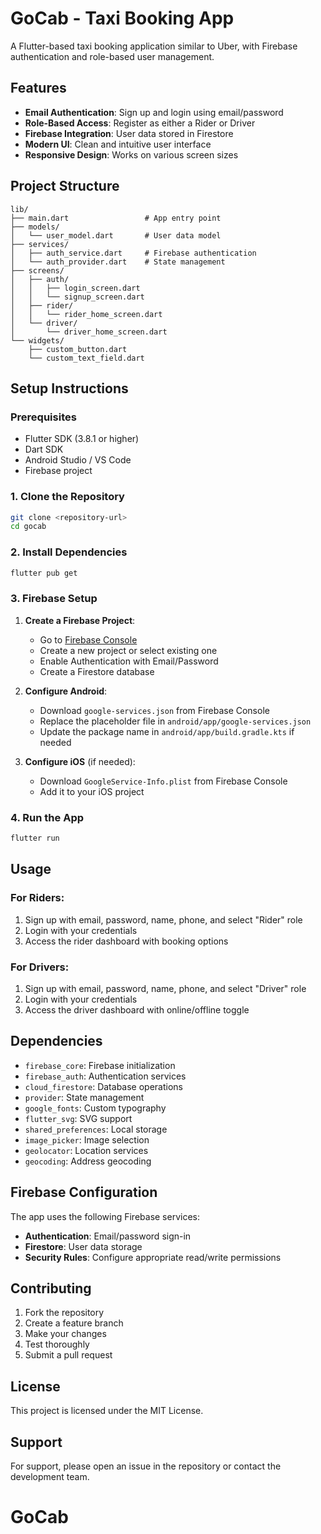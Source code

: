 # GoCab - Taxi Booking App

A Flutter-based taxi booking application similar to Uber, with Firebase authentication and role-based user management.

## Features

- **Email Authentication**: Sign up and login using email/password
- **Role-Based Access**: Register as either a Rider or Driver
- **Firebase Integration**: User data stored in Firestore
- **Modern UI**: Clean and intuitive user interface
- **Responsive Design**: Works on various screen sizes

## Project Structure

```
lib/
├── main.dart                 # App entry point
├── models/
│   └── user_model.dart       # User data model
├── services/
│   ├── auth_service.dart     # Firebase authentication
│   └── auth_provider.dart    # State management
├── screens/
│   ├── auth/
│   │   ├── login_screen.dart
│   │   └── signup_screen.dart
│   ├── rider/
│   │   └── rider_home_screen.dart
│   └── driver/
│       └── driver_home_screen.dart
└── widgets/
    ├── custom_button.dart
    └── custom_text_field.dart
```

## Setup Instructions

### Prerequisites

- Flutter SDK (3.8.1 or higher)
- Dart SDK
- Android Studio / VS Code
- Firebase project

### 1. Clone the Repository

```bash
git clone <repository-url>
cd gocab
```

### 2. Install Dependencies

```bash
flutter pub get
```

### 3. Firebase Setup

1. **Create a Firebase Project**:
   - Go to [Firebase Console](https://console.firebase.google.com/)
   - Create a new project or select existing one
   - Enable Authentication with Email/Password
   - Create a Firestore database

2. **Configure Android**:
   - Download `google-services.json` from Firebase Console
   - Replace the placeholder file in `android/app/google-services.json`
   - Update the package name in `android/app/build.gradle.kts` if needed

3. **Configure iOS** (if needed):
   - Download `GoogleService-Info.plist` from Firebase Console
   - Add it to your iOS project

### 4. Run the App

```bash
flutter run
```

## Usage

### For Riders:
1. Sign up with email, password, name, phone, and select "Rider" role
2. Login with your credentials
3. Access the rider dashboard with booking options

### For Drivers:
1. Sign up with email, password, name, phone, and select "Driver" role
2. Login with your credentials
3. Access the driver dashboard with online/offline toggle

## Dependencies

- `firebase_core`: Firebase initialization
- `firebase_auth`: Authentication services
- `cloud_firestore`: Database operations
- `provider`: State management
- `google_fonts`: Custom typography
- `flutter_svg`: SVG support
- `shared_preferences`: Local storage
- `image_picker`: Image selection
- `geolocator`: Location services
- `geocoding`: Address geocoding

## Firebase Configuration

The app uses the following Firebase services:
- **Authentication**: Email/password sign-in
- **Firestore**: User data storage
- **Security Rules**: Configure appropriate read/write permissions

## Contributing

1. Fork the repository
2. Create a feature branch
3. Make your changes
4. Test thoroughly
5. Submit a pull request

## License

This project is licensed under the MIT License.

## Support

For support, please open an issue in the repository or contact the development team.
# GoCab
